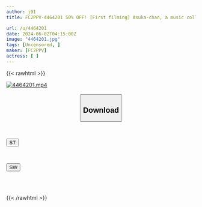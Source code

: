 ```yaml
---
author: j91
title: FC2PPV-4464201 50% OFF! [First filming] Asuka-chan, a music college student with only one sexual partner, 19 years old, almost unused, has a desire to be teased and has an M-type temperament! I licked her hairless armpits and made her do whatever I wanted with a facial and a blowjob.

url: /u/4464201
date: 2024-06-02T04:15:00Z
image: "4464201.jpg"
tags: [Uncensored, ]
maker: [FC2PPV]
actress: [ ]
---
```



{{< rawhtml >}}

<div class="video" data-videoid="Xy3xaJWJL1HDrX3">
    <a href="javascript:;">
        <img src="/u/4464201/4464201.jpg" width="WIDTH" height="HEIGHT" alt="4464201.mp4" loading="lazy">
    </a>
</div>

<script type="text/javascript" src="https://j91.asia/asset/on-demand-st.js"></script>

<br>
  <link rel="stylesheet" href="https://j91.asia/asset/bs5.css">
  
  <center>
  <button class="btn btn-primary" type="button" data-bs-toggle="collapse" data-bs-target=".multi-collapse" aria-expanded="false" aria-controls="multiCollapseExample1 multiCollapseExample2"><h2>Download</h2></button></center>
</p>
<div class="row">
  <div class="col">
    <div class="collapse multi-collapse" id="multiCollapseExample1">
      <div class="card card-body">
	      	      <br>
<div class="buttons">  
<p><a href="/u/4464201/st.html" target="_blank"><button class="btn-hover color-3"><i class="fa fa-download"></i> ST</button></a></p></div>
    </div>
  </div>
</div>
  <div class="col">
    <div class="collapse multi-collapse" id="multiCollapseExample2">
      <div class="card card-body">
	      <br>
<div class="buttons">
<p><a href="/u/4464201/sw.html" target="_blank"><button class="btn-hover color-2"><i class="fa fa-download"></i> SW</button></a></p></div>
<br><br>
      </div>
    </div>
  </div>
</div>

{{< /rawhtml >}}